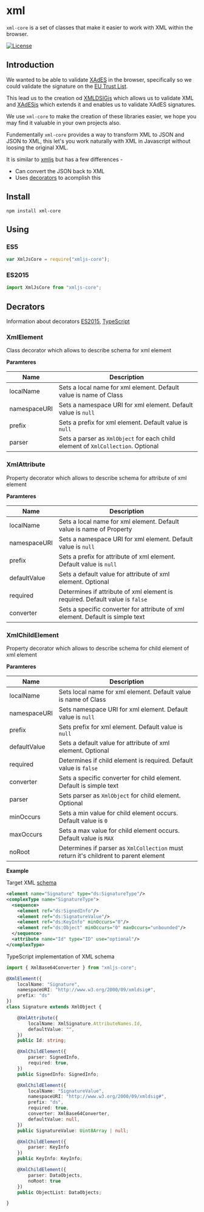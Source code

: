 # xml

`xml-core` is a set of classes that make it easier to work with XML within the browser.

[![License](https://img.shields.io/badge/license-MIT-green.svg?style=flat)](https://raw.githubusercontent.com/PeculiarVentures/xmljs/master/LICENSE)

## Introduction

We wanted to be able to validate [XAdES](https://en.wikipedia.org/wiki/XAdES) in the browser, specifically so we could validate the signature on the [EU Trust List](https://github.com/PeculiarVentures/tl-create).

This lead us to the creation od [XMLDSIGjs](https://github.com/PeculiarVentures/xmldsigjs) which allows us to validate XML and [XAdESjs](https://github.com/PeculiarVentures/xadesjs) which extends it and enables us to validate XAdES signatures.

We use `xml-core` to make the creation of these libraries easier, we hope you may find it valuable in your own projects also. 

Fundementally `xml-core` provides a way to transform XML to JSON and JSON to XML, this let's you work naturally with XML in Javascript without loosing the original XML.

It is similar to [xmljs](https://www.npmjs.com/package/xmljs) but has a few differences -
- Can convert the JSON back to XML
- Uses [decorators](https://medium.com/google-developers/exploring-es7-decorators-76ecb65fb841#.61eut6wa9) to acomplish this 

## Install

```
npm install xml-core
```

## Using

### ES5

```javascript
var XmlJsCore = require("xmljs-core");
```

### ES2015

```javascript
import XmlJsCore from "xmljs-core";
```

## Decrators

Information about decorators [ES2015](https://medium.com/google-developers/exploring-es7-decorators-76ecb65fb841#.qnl62mocp), [TypeScript](https://www.typescriptlang.org/docs/handbook/decorators.html)

### XmlElement

Class decorator which allows to describe schema for xml element

__Paramteres__

| Name | Description |
|-----------------|---------------------------------------------------------------------------------| 
| localName       | Sets a local name for xml element. Default value is name of Class               |
| namespaceURI    | Sets a namespace URI for xml element. Default value is `null`                   |
| prefix          | Sets a prefix for xml element. Default value is `null`                          |
| parser          | Sets a parser as `XmlObject` for each child element of `XmlCollection`. Optional|

### XmlAttribute

Property decorator which allows to describe schema for attribute of xml element

__Paramteres__

| Name | Description |
|-----------------|---------------------------------------------------------------------------------| 
| localName       | Sets a local name for xml element. Default value is name of Property            |
| namespaceURI    | Sets a namespace URI for xml element. Default value is `null`                   |
| prefix          | Sets a prefix for attribute of xml element. Default value is `null`             |
| defaultValue    | Sets a default value for attribute of xml element. Optional                     |
| required        | Determines if attribute of xml element is required. Default value is `false`    |
| converter       | Sets a specific converter for attribute of xml element. Default is simple text  |


### XmlChildElement

Property decorator which allows to describe schema for child element of xml element

__Paramteres__

| Name | Description |
|-----------------|---------------------------------------------------------------------------------| 
| localName       | Sets local name for xml element. Default value is name of Class                 |
| namespaceURI    | Sets namespace URI for xml element. Default value is `null`                     |
| prefix          | Sets prefix for xml element. Default value is `null`                            |
| defaultValue    | Sets a default value for attribute of xml element. Optional                     |
| required        | Determines if child element is required. Default value is `false`               |
| converter       | Sets a specific converter for child element. Default is simple text             |
| parser          | Sets parser as `XmlObject` for child element. Optional                          |
| minOccurs       | Sets a min value for child element occurs. Default value is `0`                 |
| maxOccurs       | Sets a max value for child element occurs. Default value is `MAX`               |
| noRoot          | Determines if parser as `XmlCollection` must return it's childrent to parent element |

__Example__

Target XML [schema]()

```xml
<element name="Signature" type="ds:SignatureType"/>
<complexType name="SignatureType">
  <sequence>
    <element ref="ds:SignedInfo"/>
    <element ref="ds:SignatureValue"/>
    <element ref="ds:KeyInfo" minOccurs="0"/>
    <element ref="ds:Object" minOccurs="0" maxOccurs="unbounded"/>
  </sequence>
  <attribute name="Id" type="ID" use="optional"/>
</complexType>
```

TypeScript implementation of XML schema

```typescript
import { XmlBase64Converter } from "xmljs-core";

@XmlElement({
    localName: "Signature",
    namespaceURI: "http://www.w3.org/2000/09/xmldsig#",
    prefix: "ds"
})
class Signature extends XmlObject {

    @XmlAttribute({
        localName: XmlSignature.AttributeNames.Id,
        defaultValue: "",
    })
    public Id: string;

    @XmlChildElement({
        parser: SignedInfo,
        required: true,
    })
    public SignedInfo: SignedInfo;

    @XmlChildElement({
        localName: "SignatureValue",
        namespaceURI: "http://www.w3.org/2000/09/xmldsig#",
        prefix: "ds",
        required: true,
        converter: XmlBase64Converter,
        defaultValue: null,
    })
    public SignatureValue: Uint8Array | null;

    @XmlChildElement({
        parser: KeyInfo
    })
    public KeyInfo: KeyInfo;

    @XmlChildElement({
        parser: DataObjects,
        noRoot: true
    })
    public ObjectList: DataObjects;

}
```
